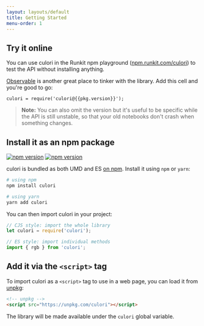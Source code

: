 ```yaml
---
layout: layouts/default
title: Getting Started
menu-order: 1
---
```


## Try it online

You can use culori in the Runkit npm playground ([npm.runkit.com/culori](https://npm.runkit.com/culori)) to test the API without installing anything.

[Observable](https://beta.observablehq.com) is another great place to tinker with the library. Add this cell and you're good to go:

```
culori = require('culori@{{pkg.version}}');
```

> **Note:** You can also omit the version but it's useful to be specific while the API is still unstable, so that your old notebooks don't crash when something changes.

## Install it as an npm package

<a href="https://www.npmjs.org/package/culori"><img src="https://img.shields.io/npm/v/culori.svg?style=flat-square&labelColor=d84f4c&color=black" alt="npm version"></a> <a href="https://bundlephobia.com/result?p=culori"><img src="https://img.shields.io/bundlephobia/minzip/culori?style=flat-square&labelColor=d84f4c&color=black" alt="npm version"></a>

culori is bundled as both UMD and ES [on npm](https://npmjs.com/package/culori). Install it using `npm` or `yarn`:

```bash
# using npm
npm install culori

# using yarn
yarn add culori
```

You can then import culori in your project:

```js
// CJS style: import the whole library
let culori = require('culori');

// ES style: import individual methods
import { rgb } from 'culori';
```

## Add it via the `<script>` tag

To import culori as a `<script>` tag to use in a web page, you can load it from [unpkg](https://unpkg.com):

```html
<!-- unpkg -->
<script src="https://unpkg.com/culori"></script>
```

The library will be made available under the `culori` global variable.
